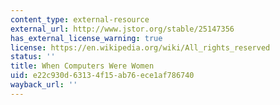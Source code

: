 ```yaml
---
content_type: external-resource
external_url: http://www.jstor.org/stable/25147356
has_external_license_warning: true
license: https://en.wikipedia.org/wiki/All_rights_reserved
status: ''
title: When Computers Were Women
uid: e22c930d-6313-4f15-ab76-ece1af786740
wayback_url: ''
---
```

